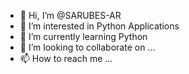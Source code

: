 - 👋 Hi, I’m @SARUBES-AR
- 👀 I’m interested in Python Applications
- 🌱 I’m currently learning Python
- 💞️ I’m looking to collaborate on ...
- 📫 How to reach me ...

<!---
SARUBES-AR/SARUBES-AR is a ✨ special ✨ repository because its `README.md` (this file) appears on your GitHub profile.
You can click the Preview link to take a look at your changes.
--->
